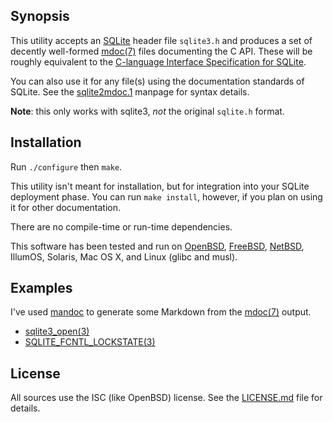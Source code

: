 ## Synopsis

This utility accepts an [SQLite](https://www.sqlite.org) header file
`sqlite3.h` and produces a set of decently well-formed
[mdoc(7)](https://man.openbsd.org/mdoc.7) files
documenting the C API.
These will be roughly equivalent to the [C-language Interface
Specification for SQLite](https://www.sqlite.org/c3ref/intro.html).

You can also use it for any file(s) using the documentation standards of
SQLite.
See the [sqlite2mdoc.1](sqlite2mdoc.1) manpage for syntax details.

**Note**: this only works with sqlite3, *not* the original `sqlite.h`
format.

## Installation

Run `./configure` then `make`.

This utility isn't meant for installation, but for integration into your
SQLite deployment phase.  You can run `make install`, however, if you
plan on using it for other documentation.

There are no compile-time or run-time dependencies.

This software has been tested and run on 
[OpenBSD](https://www.openbsd.org),
[FreeBSD](https://www.freebsd.org),
[NetBSD](https://www.netbsd.org),
IllumOS, Solaris, Mac OS X, and Linux (glibc and musl).

## Examples

I've used [mandoc](https://mandoc.bsd.lv) to generate some Markdown from
the [mdoc(7)](https://man.openbsd.org/mdoc.7) output.

- [sqlite3\_open(3)](samples/sqlite3_open.3.md)
- [SQLITE\_FCNTL\_LOCKSTATE(3)](samples/SQLITE_FCNTL_LOCKSTATE.3.md)

## License

All sources use the ISC (like OpenBSD) license.
See the [LICENSE.md](LICENSE.md) file for details.

